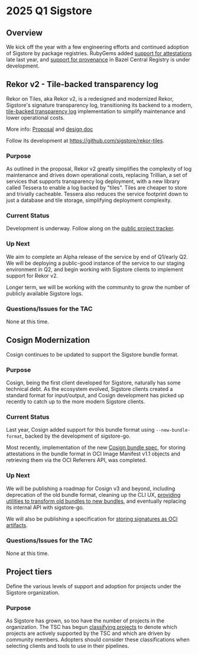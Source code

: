 # 2025 Q1 Sigstore

## Overview

We kick off the year with a few engineering efforts and continued adoption of Sigstore by package registries. RubyGems added
[support for attestations](https://www.ruby-lang.org/en/news/2024/12/25/ruby-3-4-0-released/#:~:text=Add%20%2D%2D-,attestation,-option%20to%20gem)
late last year, and [support for provenance](https://github.com/bazelbuild/bazel-central-registry/discussions/2721) in Bazel Central Registry
is under development.

## Rekor v2 - Tile-backed transparency log

Rekor on Tiles, aka Rekor v2, is a redesigned and modernized Rekor, Sigstore's signature transparency log, transitioning its backend to a modern,
[tile-backed transparency log](https://transparency.dev/articles/tile-based-logs/) implementation to simplify maintenance and lower operational costs.

More info: [Proposal](https://docs.google.com/document/d/1Mi9OhzrucIyt-UCLk_FxO2_xSQZW9ow9U3Lv0ZB_PpM/edit?resourcekey=0-4rPbZPyCS7QDj26Hk0UyvA&tab=t.0#heading=h.bjitqo6lwsmn)
and [design doc](https://docs.google.com/document/d/1qZ-lkpbQkBzV45rtemWYmT6ReqCwjTt5TbMDFLdaPyM/edit?resourcekey=0-bMAyN9EKPDvB0H3edYi_Cw&tab=t.0#heading=h.xzptrog8pyxf)

Follow its development at https://github.com/sigstore/rekor-tiles.

### Purpose

As outlined in the proposal, Rekor v2 greatly simplifies the complexity of log maintenance and drives down operational costs,
replacing Trillian, a set of services that supports transparency log deployment, with a new library called Tessera to enable
a log backed by "tiles". Tiles are cheaper to store and trivially cacheable. Tessera also reduces the service footprint down
to just a database and tile storage, simplifying deployment complexity.

### Current Status

Development is underway. Follow along on the [public project tracker](https://github.com/orgs/sigstore/projects/14).

### Up Next

We aim to complete an Alpha release of the service by end of Q1/early Q2. We will be deploying a public-good instance of the
service to our staging environment in Q2, and begin working with Sigstore clients to implement support for Rekor v2.

Longer term, we will be working with the community to grow the number of publicly available Sigstore logs.

### Questions/Issues for the TAC

None at this time.

## Cosign Modernization

Cosign continues to be updated to support the Sigstore bundle format.

### Purpose

Cosign, being the first client developed for Sigstore, naturally has some technical debt. As the ecosystem
evolved, Sigstore clients created a standard format for input/output, and Cosign development has picked up recently
to catch up to the more modern Sigstore clients.

### Current Status

Last year, Cosign added support for this bundle format using `--new-bundle-format`, backed by the development of sigstore-go.

Most recently, implementation of the new [Cosign bundle spec](https://github.com/sigstore/cosign/blob/main/specs/BUNDLE_SPEC.md),
for storing attestations in the bundle format in OCI Image Manifest v1.1 objects and retrieving them via the OCI
Referrers API, was completed.

### Up Next

We will be publishing a roadmap for Cosign v3 and beyond, including deprecation of the old bundle format,
cleaning up the CLI UX, [providing utilities to transform old bundles to new bundles](https://github.com/sigstore/cosign/issues/3794),
and eventually replacing its internal API with sigstore-go.

We will also be publishing a specification for [storing signatures as OCI artifacts](https://github.com/sigstore/cosign/issues/3927).

### Questions/Issues for the TAC

None at this time.

## Project tiers

Define the various levels of support and adoption for projects under the Sigstore organization.

### Purpose

As Sigstore has grown, so too have the number of projects in the organization. The TSC has begun
[classifying projects](https://github.com/sigstore/community/pull/551) to denote which projects
are actively supported by the TSC and which are driven by community members. Adopters should
consider these classifications when selecting clients and tools to use in their pipelines.
